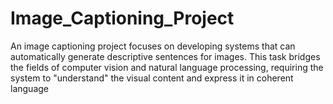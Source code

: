 # Image_Captioning_Project
 An image captioning project focuses on developing systems that can automatically generate descriptive sentences for images. This task bridges the fields of computer vision and natural language processing, requiring the system to "understand" the visual content and express it in coherent language
